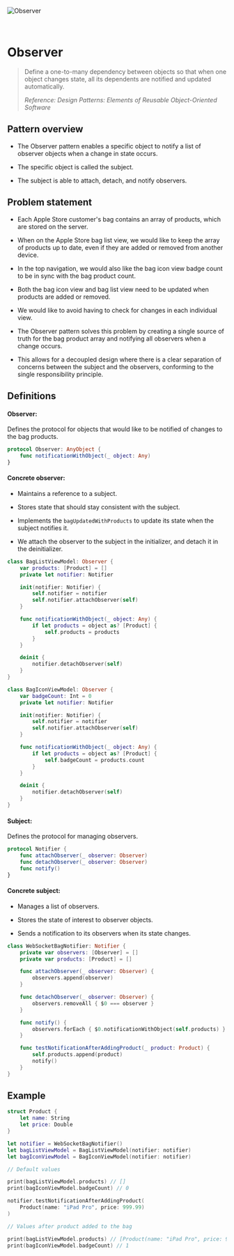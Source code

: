 ![Observer](https://github.com/user-attachments/assets/12361209-cc92-4624-9ffb-3b9005a879d7)

<br />

# Observer

> Define a one-to-many dependency between objects so that when one object changes state, all its dependents are notified and updated automatically.
>
> _Reference: Design Patterns: Elements of Reusable Object-Oriented Software_

## Pattern overview

- The Observer pattern enables a specific object to notify a list of observer objects when a change in state occurs.

- The specific object is called the subject.

- The subject is able to attach, detach, and notify observers.

## Problem statement

- Each Apple Store customer's bag contains an array of products, which are stored on the server.

- When on the Apple Store bag list view, we would like to keep the array of products up to date, even if they are added or removed from another device.

- In the top navigation, we would also like the bag icon view badge count to be in sync with the bag product count.

- Both the bag icon view and bag list view need to be updated when products are added or removed.

- We would like to avoid having to check for changes in each individual view.

- The Observer pattern solves this problem by creating a single source of truth for the bag product array and notifying all observers when a change occurs.

- This allows for a decoupled design where there is a clear separation of concerns between the subject and the observers, conforming to the single responsibility principle.

## Definitions

#### Observer:

Defines the protocol for objects that would like to be notified of changes to the bag products.

```swift
protocol Observer: AnyObject {
    func notificationWithObject(_ object: Any)
}
```

#### Concrete observer:

- Maintains a reference to a subject.

- Stores state that should stay consistent with the subject.

- Implements the `bagUpdatedWithProducts` to update its state when the subject notifies it.

- We attach the observer to the subject in the initializer, and detach it in the deinitializer.

```swift
class BagListViewModel: Observer {
    var products: [Product] = []
    private let notifier: Notifier

    init(notifier: Notifier) {
        self.notifier = notifier
        self.notifier.attachObserver(self)
    }

    func notificationWithObject(_ object: Any) {
        if let products = object as? [Product] {
            self.products = products
        }
    }

    deinit {
        notifier.detachObserver(self)
    }
}

class BagIconViewModel: Observer {
    var badgeCount: Int = 0
    private let notifier: Notifier

    init(notifier: Notifier) {
        self.notifier = notifier
        self.notifier.attachObserver(self)
    }

    func notificationWithObject(_ object: Any) {
        if let products = object as? [Product] {
            self.badgeCount = products.count
        }
    }

    deinit {
        notifier.detachObserver(self)
    }
}
```

#### Subject:

Defines the protocol for managing observers.

```swift
protocol Notifier {
    func attachObserver(_ observer: Observer)
    func detachObserver(_ observer: Observer)
    func notify()
}
```

#### Concrete subject:

- Manages a list of observers.

- Stores the state of interest to observer objects.

- Sends a notification to its observers when its state changes.

```swift
class WebSocketBagNotifier: Notifier {
    private var observers: [Observer] = []
    private var products: [Product] = []

    func attachObserver(_ observer: Observer) {
        observers.append(observer)
    }

    func detachObserver(_ observer: Observer) {
        observers.removeAll { $0 === observer }
    }

    func notify() {
        observers.forEach { $0.notificationWithObject(self.products) }
    }

    func testNotificationAfterAddingProduct(_ product: Product) {
        self.products.append(product)
        notify()
    }
}
```

## Example

```swift
struct Product {
    let name: String
    let price: Double
}

let notifier = WebSocketBagNotifier()
let bagListViewModel = BagListViewModel(notifier: notifier)
let bagIconViewModel = BagIconViewModel(notifier: notifier)

// Default values

print(bagListViewModel.products) // []
print(bagIconViewModel.badgeCount) // 0

notifier.testNotificationAfterAddingProduct(
    Product(name: "iPad Pro", price: 999.99)
)

// Values after product added to the bag

print(bagListViewModel.products) // [Product(name: "iPad Pro", price: 999.99)]
print(bagIconViewModel.badgeCount) // 1
```
